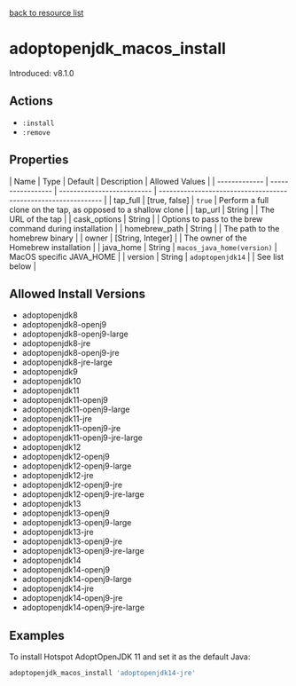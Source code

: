 [back to resource list](https://github.com/sous-chefs/java#resources)

# adoptopenjdk_macos_install

Introduced: v8.1.0

## Actions

- `:install`
- `:remove`

## Properties

| Name          | Type              | Default                    | Description                                                    | Allowed Values |
| ------------- | ----------------- | -------------------------- | -------------------------------------------------------------- |
| tap_full      | [true, false]     | `true`                     | Perform a full clone on the tap, as opposed to a shallow clone |
| tap_url       | String            |                            | The URL of the tap                                             |
| cask_options  | String            |                            | Options to pass to the brew command during installation        |
| homebrew_path | String            |                            | The path to the homebrew binary                                |
| owner         | [String, Integer] |                            | The owner of the Homebrew installation                         |
| java_home     | String            | `macos_java_home(version)` | MacOS specific JAVA_HOME                                       |
| version       | String            | `adoptopenjdk14`           |                                                                | See list below |

## Allowed Install Versions

- adoptopenjdk8
- adoptopenjdk8-openj9
- adoptopenjdk8-openj9-large
- adoptopenjdk8-jre
- adoptopenjdk8-openj9-jre
- adoptopenjdk8-jre-large
- adoptopenjdk9
- adoptopenjdk10
- adoptopenjdk11
- adoptopenjdk11-openj9
- adoptopenjdk11-openj9-large
- adoptopenjdk11-jre
- adoptopenjdk11-openj9-jre
- adoptopenjdk11-openj9-jre-large
- adoptopenjdk12
- adoptopenjdk12-openj9
- adoptopenjdk12-openj9-large
- adoptopenjdk12-jre
- adoptopenjdk12-openj9-jre
- adoptopenjdk12-openj9-jre-large
- adoptopenjdk13
- adoptopenjdk13-openj9
- adoptopenjdk13-openj9-large
- adoptopenjdk13-jre
- adoptopenjdk13-openj9-jre
- adoptopenjdk13-openj9-jre-large
- adoptopenjdk14
- adoptopenjdk14-openj9
- adoptopenjdk14-openj9-large
- adoptopenjdk14-jre
- adoptopenjdk14-openj9-jre
- adoptopenjdk14-openj9-jre-large

## Examples

To install Hotspot AdoptOpenJDK 11 and set it as the default Java:

```ruby
adoptopenjdk_macos_install 'adoptopenjdk14-jre'
```

